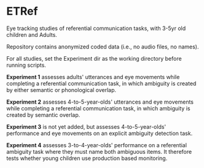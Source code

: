 ETRef
=====

Eye tracking studies of referential communication tasks, with 3-5yr old children and Adults.

Repository contains anonymized coded data (i.e., no audio files, no names).

For all studies, set the Experiment dir as the working directory before running scripts.

**Experiment 1** assesses adults' utterances and eye movements while completing a referential
communication task, in which ambiguity is created by either semantic or phonological overlap.

**Experiment 2** assesses 4-to-5-year-olds' utterances and eye movements while completing a referential
communication task, in which ambiguity is created by semantic overlap.

**Experiment 3** is not yet added, but assesses 4-to-5-year-olds' performance and eye movements on an explicit ambiguity detection task.

**Experiment 4**  assesses 3-to-4-year-olds' performance on a referential ambiguity task where they must name both ambiguous items. It therefore tests whether young children use production based monitoring.
